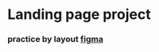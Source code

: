 # Landing page project

### practice by layout [figma](https://www.figma.com/file/8T4byFDAV5REmnVyQlsFO1/clean_and_simple_website_freebie_work_file?node-id=3%3A2&t=YbSBDVpd8FANcIen-0)

